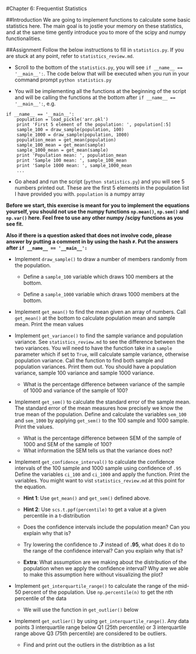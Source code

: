 #Chapter 6: Frequentist Statistics

##Introduction
We are going to implement functions to calculate some basic statistics here.
The main goal is to jostle your memory on these statistics, and at the same
time gently introduce you to more of the scipy and numpy functionalities.

##Assignment
Follow the below instructions to fill in ```statistics.py```. If you are
stuck at any point, refer to ```statistics_review.md```.

- Scroll to the bottom of the ```statistics.py```, you will see
```if __name__ == '__main__':```. The code below that will be executed when you
run in your command prompt ```python statistics.py```

- You will be implementing all the functions at the beginning of the script
and will be calling the functions at the bottom after
 ```if __name__ == '__main__':```, e.g.

```
if __name__ == '__main__':
    population = load_pickle('arr.pkl')
    print 'First 5 element of the population: ', population[:5]
    sample_100 = draw_sample(population, 100)
    sample_1000 = draw_sample(population, 1000)
    population_mean = get_mean(population)
    sample_100_mean = get_mean(sample)
    sample_1000_mean = get_mean(sample)
    print 'Population mean: ', population_mean
    print 'Sample 100 mean: ', sample_100_mean
    print 'Sample 1000 mean: ', sample_1000_mean
    ...
```

- Go ahead and run the script (```python statistics.py```) and you will see
5 numbers printed out. These are the first 5 elements in the population list
I have provided you with. ```population``` is a numpy array

**Before we start, this exercise is meant for you to implement the equations
yourself, you should not use the numpy functions ```np.mean()```,
```np.sem()``` and ```np.var()``` here.
Feel free to use any other numpy /scipy functions as you see fit.**

**Also if there is a question asked that does not involve code, please answer
by putting a comment in by using the hash ```#```. Put the answers after
```if __name__ == '__main__':```**


- Implement ```draw_sample()``` to draw a number of members randomly from the
population.

    - Define a ```sample_100``` variable which draws 100 members at the bottom.

    - Define a ```sample_1000``` variable which draws 1000 members at the bottom.

- Implement ```get_mean()``` to find the mean given an array of numbers.
Call ```get_mean()``` at the bottom to calculate population mean and
sample mean. Print the mean values

- Implement ```get_variance()``` to find the sample variance and population
variance. See ```statistics_review.md``` to see the difference between the
two variances. You will need to have the function take in a ```sample```
parameter which if set to ```True```, will calculate sample variance, otherwise
population variance. Call the function to find both sample and population
variances. Print them out. You should have a population variance, sample 100
variance and sample 1000 variance.

    - What is the percentage difference between variance of the sample
    of 1000 and variance of the sample of 100?

- Implement ```get_sem()``` to calculate the standard error of the sample
mean. The standard error of the mean measures how precisely we know the
true mean of the population. Define and calculate the variables
```sem_100``` and ```sem_1000``` by applying ```get_sem()``` to the 100
sample and 1000 sample. Print the values.

    - What is the percentage difference between SEM of the sample
    of 1000 and SEM of the sample of 100?
    - What information the SEM tells us that the variance does not?

- Implement ```get_confidence_interval()``` to calculate the confidence
intervals of the 100 sample and 1000 sample using confidence of ```.95```
Define the variables ```ci_100``` and ```ci_1000``` and apply the function.
Print the variables. You might want to vist ```statistics_review.md``` at this
point for the equation.

    - **Hint 1**: Use ```get_mean()``` and ```get_sem()``` defined above.

    - **Hint 2**: Use ```scs.t.ppf(percentile)``` to get a value at a given
    percentile in a t-distribution

    - Does the confidence intervals include the population mean? Can you explain
    why that is?

    - Try lowering the confidence to **.7** instead of **.95**, what does it
    do to the range of the confidence interval?
    Can you explain why that is?

    - **Extra**: What assumption are we making about the distribution of the
    population when we apply the confidence interval? Why are we able to make
    this assumption here without visualizing the plot?

- Implement ```get_interquartile_range()``` to calculate the range of
the mid-50 percent of the population. Use ```np.percentile(n)``` to get the
nth percentile of the data

    - We will use the function in ```get_outlier()``` below

- Implement ```get_outlier()``` by using ```get_interquartile_range()```.
Any data points 3 interquartile range below Q1 (25th percentile) or
3 interquartile range above Q3 (75th percentile) are considered to be
outliers.

    - Find and print out the outliers in the distribtion as a list

